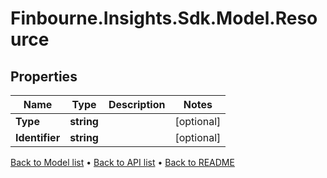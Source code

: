 # Finbourne.Insights.Sdk.Model.Resource

## Properties

Name | Type | Description | Notes
------------ | ------------- | ------------- | -------------
**Type** | **string** |  | [optional] 
**Identifier** | **string** |  | [optional] 

[Back to Model list](../README.md#documentation-for-models) &#8226; [Back to API list](../README.md#documentation-for-api-endpoints) &#8226; [Back to README](../README.md)

